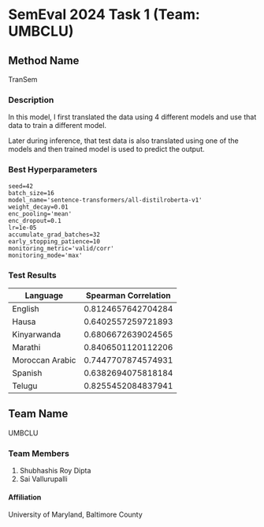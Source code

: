 # SemEval 2024 Task 1 (Team: UMBCLU)

## Method Name
TranSem

### Description
In this model, I first translated the data using 4 different models and use that data to train a different model.

Later during inference, that test data is also translated using one of the models and then trained model is used to predict the output.


### Best Hyperparameters
```
seed=42
batch_size=16
model_name='sentence-transformers/all-distilroberta-v1'
weight_decay=0.01
enc_pooling='mean'
enc_dropout=0.1
lr=1e-05
accumulate_grad_batches=32
early_stopping_patience=10
monitoring_metric='valid/corr'
monitoring_mode='max'
```

### Test Results
| Language | Spearman Correlation |
|----------|----------------------|
| English  | 0.8124657642704284   |
| Hausa    | 0.6402557259721893   |
| Kinyarwanda | 0.6806672639024565 |
| Marathi  | 0.8406501120112206   |
| Moroccan Arabic | 0.7447707874574931 |
| Spanish  | 0.6382694075818184   |
| Telugu   | 0.8255452084837941   |

## Team Name
UMBCLU

### Team Members
1. Shubhashis Roy Dipta
2. Sai Vallurupalli 

#### Affiliation
University of Maryland, Baltimore County